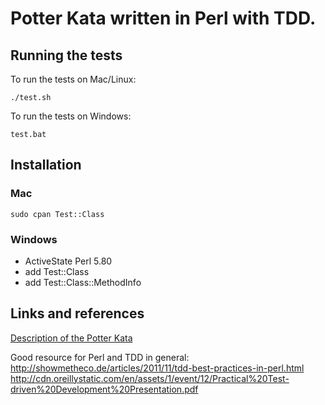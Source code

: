 # Potter Kata written in Perl with TDD.

## Running the tests

To run the tests on Mac/Linux:

```./test.sh```

To run the tests on Windows:

```test.bat```

## Installation

### Mac

```sudo cpan Test::Class```

### Windows

- ActiveState Perl 5.80
- add Test::Class
- add Test::Class::MethodInfo

## Links and references

[Description of the Potter Kata](https://anirudhbhargava7.wordpress.com/2014/02/23/potter-kata/)

Good resource for Perl and TDD in general:
http://showmetheco.de/articles/2011/11/tdd-best-practices-in-perl.html
http://cdn.oreillystatic.com/en/assets/1/event/12/Practical%20Test-driven%20Development%20Presentation.pdf
